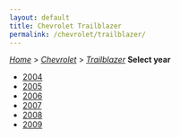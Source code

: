 ```yaml
---
layout: default
title: Chevrolet Trailblazer
permalink: /chevrolet/trailblazer/
---
```

[*Home*](/) > [*Chevrolet*](/chevrolet/) > [*Trailblazer*](/chevrolet/trailblazer/)
**Select year**
- [2004](/chevrolet/trailblazer/2004/)
- [2005](/chevrolet/trailblazer/2005/)
- [2006](/chevrolet/trailblazer/2006/)
- [2007](/chevrolet/trailblazer/2007/)
- [2008](/chevrolet/trailblazer/2008/)
- [2009](/chevrolet/trailblazer/2009/)